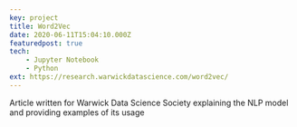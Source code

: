 ```yaml
---
key: project
title: Word2Vec
date: 2020-06-11T15:04:10.000Z
featuredpost: true
tech:
    - Jupyter Notebook
    - Python
ext: https://research.warwickdatascience.com/word2vec/
---
```


Article written for Warwick Data Science Society explaining the NLP model and providing examples of its usage

